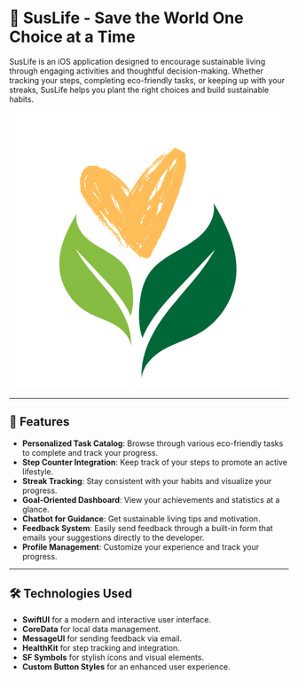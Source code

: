 # 🌱 SusLife - Save the World One Choice at a Time

SusLife is an iOS application designed to encourage sustainable living through engaging activities and thoughtful decision-making. Whether tracking your steps, completing eco-friendly tasks, or keeping up with your streaks, SusLife helps you plant the right choices and build sustainable habits.

![SusLife Logo](suslife/Assets.xcassets/suslife.imageset/suslife.png)

---

## 🚀 Features

- **Personalized Task Catalog**: Browse through various eco-friendly tasks to complete and track your progress.
- **Step Counter Integration**: Keep track of your steps to promote an active lifestyle.
- **Streak Tracking**: Stay consistent with your habits and visualize your progress.
- **Goal-Oriented Dashboard**: View your achievements and statistics at a glance.
- **Chatbot for Guidance**: Get sustainable living tips and motivation.
- **Feedback System**: Easily send feedback through a built-in form that emails your suggestions directly to the developer.
- **Profile Management**: Customize your experience and track your progress.

---

## 🛠️ Technologies Used

- **SwiftUI** for a modern and interactive user interface.
- **CoreData** for local data management.
- **MessageUI** for sending feedback via email.
- **HealthKit** for step tracking and integration.
- **SF Symbols** for stylish icons and visual elements.
- **Custom Button Styles** for an enhanced user experience.


